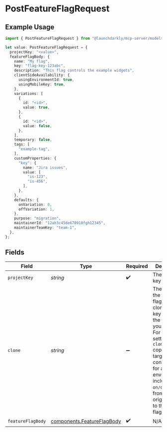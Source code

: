 # PostFeatureFlagRequest

## Example Usage

```typescript
import { PostFeatureFlagRequest } from "@launchdarkly/mcp-server/models/operations";

let value: PostFeatureFlagRequest = {
  projectKey: "<value>",
  featureFlagBody: {
    name: "My flag",
    key: "flag-key-123abc",
    description: "This flag controls the example widgets",
    clientSideAvailability: {
      usingEnvironmentId: true,
      usingMobileKey: true,
    },
    variations: [
      {
        id: "<id>",
        value: true,
      },
      {
        id: "<id>",
        value: false,
      },
    ],
    temporary: false,
    tags: [
      "example-tag",
    ],
    customProperties: {
      "key": {
        name: "Jira issues",
        value: [
          "is-123",
          "is-456",
        ],
      },
    },
    defaults: {
      onVariation: 0,
      offVariation: 1,
    },
    purpose: "migration",
    maintainerId: "12ab3c45de678910fgh12345",
    maintainerTeamKey: "team-1",
  },
};
```

## Fields

| Field                                                                                                                                                                                                                                                    | Type                                                                                                                                                                                                                                                     | Required                                                                                                                                                                                                                                                 | Description                                                                                                                                                                                                                                              |
| -------------------------------------------------------------------------------------------------------------------------------------------------------------------------------------------------------------------------------------------------------- | -------------------------------------------------------------------------------------------------------------------------------------------------------------------------------------------------------------------------------------------------------- | -------------------------------------------------------------------------------------------------------------------------------------------------------------------------------------------------------------------------------------------------------- | -------------------------------------------------------------------------------------------------------------------------------------------------------------------------------------------------------------------------------------------------------- |
| `projectKey`                                                                                                                                                                                                                                             | *string*                                                                                                                                                                                                                                                 | :heavy_check_mark:                                                                                                                                                                                                                                       | The project key                                                                                                                                                                                                                                          |
| `clone`                                                                                                                                                                                                                                                  | *string*                                                                                                                                                                                                                                                 | :heavy_minus_sign:                                                                                                                                                                                                                                       | The key of the feature flag to be cloned. The key identifies the flag in your code. For example, setting `clone=flagKey` copies the full targeting configuration for all environments, including `on/off` state, from the original flag to the new flag. |
| `featureFlagBody`                                                                                                                                                                                                                                        | [components.FeatureFlagBody](../../models/components/featureflagbody.md)                                                                                                                                                                                 | :heavy_check_mark:                                                                                                                                                                                                                                       | N/A                                                                                                                                                                                                                                                      |